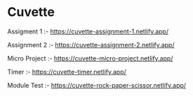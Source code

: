 # Cuvette


Assigment 1 :-   https://cuvette-assignment-1.netlify.app/

Assignment 2 :- https://cuvette-assignment-2.netlify.app/

Micro Project :-  https://cuvette-micro-project.netlify.app/

Timer :- https://cuvette-timer.netlify.app/
 
Module Test :- https://cuvette-rock-paper-scissor.netlify.app/  

